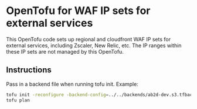 # OpenTofu for WAF IP sets for external services

This OpenTofu code sets up regional and cloudfront WAF IP sets for external services, including Zscaler, New Relic, etc. The IP ranges within these IP sets are not managed by this OpenTofu.

## Instructions

Pass in a backend file when running tofu init. Example:

```bash
tofu init -reconfigure -backend-config=../../backends/ab2d-dev.s3.tfbackend
tofu plan
```
